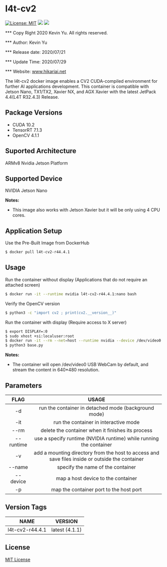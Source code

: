# l4t-cv2

[![License: MIT](https://img.shields.io/badge/License-MIT-red.svg)](https://opensource.org/licenses/MIT)
![](https://img.shields.io/static/v1?label=Device&message=Jetson(ARMv8)&color=orange)
![](https://img.shields.io/static/v1?label=Docker&message=19.03.9&color=blue)

*** Copy Right 2020 Kevin Yu. All rights reserved.

*** Author: Kevin Yu

*** Release date: 2020/07/21

*** Update Time: 2020/07/29

*** Website: www.hikariai.net

The l4t-cv2 docker image enables a CV2 CUDA-compiled environment for further AI  applications development. This container is compatible with Jetson Nano, TX1/TX2, Xavier NX, and AGX Xavier with the latest JetPack 4.4(L4T R32.4.3) Release.

Package Versions
----------------

* CUDA 10.2
* TensorRT 7.1.3
* OpenCV 4.1.1

Suported Architecture
---------------------

ARMv8 Nvidia Jetson Platform

Supported Device
---------------------

NVIDIA Jetson Nano

**Notes:** 

- This image also works with Jetson Xavier but it will be only using 4 CPU cores.

Application Setup
-----------------

Use the Pre-Built Image from DockerHub

```bash
$ docker pull l4t-cv2-r44.4.1
```

Usage
-----

Run the container without display (Applications that do not require an attached screen)

```bash
$ docker run -it --runtime nvidia l4t-cv2-r44.4.1:nano bash 
```

Verify the OpenCV version

```bash
$ python3 -c "import cv2 ; print(cv2.__version__)"
```

Run the container with display (Require access to X server)

```bash
$ export DISPLAY=:0
$ sudo xhost +si:localuser:root
$ docker run -it --rm --net=host --runtime nvidia --device /dev/video0:/dev/video0 -e DISPLAY=$DISPLAY -v /tmp/.X11-unix/:/tmp/.X11-unix hikariai/l4t-cv2-r44.4.1:nano bash
$ python3 base.py
```

**Notes:**

- The container will open /dev/video0 USB WebCam by default, and stream the content in 640*480 resolution.

Parameters
----------

|    FLAG   |                                              USAGE                                              |
|:---------:|:-----------------------------------------------------------------------------------------------:|
|     -d    |                       run the container in detached mode (background mode)                      |
|    -it    |                              run the container in interactive mode                              |
|    --rm   |                        delete the container when it finishes its process                        |
| --runtime |                use a specify runtime (NVIDIA runtime) while running the container               |
|     -v    | add a mounting directory from the host to access and save files inside or outside the container |
|   --name  |                                specify the name of the container                                |
|  --device |                                map a host device to the container                               |
|     -p    |                             map the container port to the host port                             |

Version Tags
------------

|       NAME      |     VERSION    |
|:---------------:|:--------------:|
| l4t-cv2-r44.4.1 | latest (4.1.1) |

License
-------

[MIT License](https://github.com/yqlbu/l4t-docker/blob/master/LICENSE)

<a name="license"></a>
